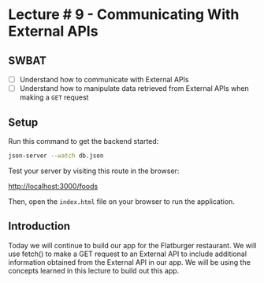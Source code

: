 # Lecture # 9 - Communicating With External APIs
## SWBAT
- [ ] Understand how to communicate with External APIs
- [ ] Understand how to manipulate data retrieved from External APIs when making a `GET` request

## Setup

Run this command to get the backend started:

```sh
json-server --watch db.json
```

Test your server by visiting this route in the browser:

[http://localhost:3000/foods](http://localhost:3000/foods)

Then, open the `index.html` file on your browser to run the application.

## Introduction

Today we will continue to build our app for the Flatburger restaurant. We will use fetch() to make a GET request to an External API to include additional information obtained from the External API in our app. We will be using the concepts learned in this lecture to build out this app.